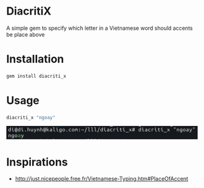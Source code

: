 # DiacritiX

A simple gem to specify which letter in a Vietnamese word should accents be place above

# Installation

```bash
gem install diacriti_x
```

# Usage

```bash
diacriti_x "ngoay"
```

![ABC](images/output.png)

# Inspirations

- http://just.nicepeople.free.fr/Vietnamese-Typing.htm#PlaceOfAccent
